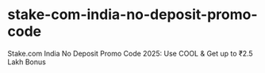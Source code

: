 # stake-com-india-no-deposit-promo-code
Stake.com India No Deposit Promo Code 2025: Use COOL &amp; Get up to ₹2.5 Lakh Bonus
